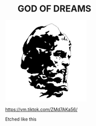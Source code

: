 #       GOD OF DREAMS

<img src="../resources/0fbead1556e448cb9b72d609d1897e32.png" alt="ca3ca8d65432c804ef88e9e5dac0d6ea.png" width="261" height="261" class="jop-noMdConv">

<https://vm.tiktok.com/ZMd7AKa56/>

Etched like this
